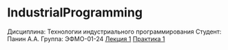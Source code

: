 # IndustrialProgramming
Дисциплина: Технологии индустриального программирования
Студент: Панин А.А. Группа: ЭФМО-01-24
[Лекция 1](./Lecture%201)
[Практика 1](./Practice%201)

